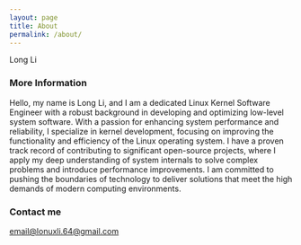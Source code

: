 ```yaml
---
layout: page
title: About
permalink: /about/
---
```


Long Li

### More Information

Hello, my name is Long Li, and I am a dedicated Linux Kernel Software Engineer with a robust background in developing and optimizing low-level system software. With a passion for enhancing system performance and reliability, I specialize in kernel development, focusing on improving the functionality and efficiency of the Linux operating system. I have a proven track record of contributing to significant open-source projects, where I apply my deep understanding of system internals to solve complex problems and introduce performance improvements. I am committed to pushing the boundaries of technology to deliver solutions that meet the high demands of modern computing environments.

### Contact me

[email@lonuxli.64@gmail.com](mailto:lonuxli.64@gmail.com)
